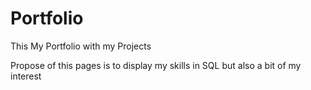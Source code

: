 # Portfolio
This My Portfolio with my Projects
 
Propose of this pages is to display my skills in SQL but also a bit of my interest
